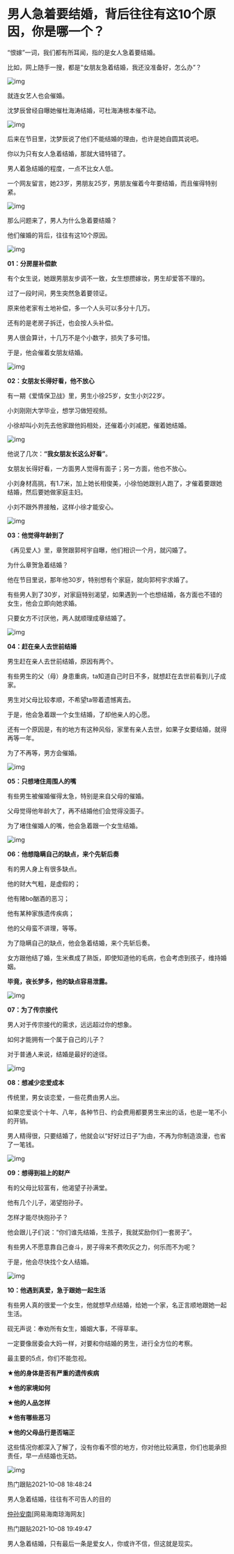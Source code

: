 # 男人急着要结婚，背后往往有这10个原因，你是哪一个？

“恨嫁”一词，我们都有所耳闻，指的是女人急着要结婚。

比如，网上随手一搜，都是“女朋友急着结婚，我还没准备好，怎么办”？

![img](http://img.an520.com/test/url=http%3A%2F%2Fdingyue.ws.126.net%2F2021%2F1008%2F005c7bedj00r0nhh400emc000tz018km.jpeg)

就连女艺人也会催婚。

沈梦辰曾经自曝她催杜海涛结婚，可杜海涛根本催不动。

![img](http://img.an520.com/test/url=http%3A%2F%2Fdingyue.ws.126.net%2F2021%2F1008%2Fca75403dj00r0nhh4006pc000tz00esm.jpeg)

后来在节目里，沈梦辰说了他们不能结婚的理由，也许是她自圆其说吧。

你以为只有女人急着结婚，那就大错特错了。

男人着急结婚的程度，一点不比女人低。

一个网友留言，她23岁，男朋友25岁，男朋友催着今年要结婚，而且催得特别紧。

![img](http://img.an520.com/test/url=http%3A%2F%2Fdingyue.ws.126.net%2F2021%2F1008%2Fbe86a085j00r0nhh4005gc000u000hzm.jpeg)

那么问题来了，男人为什么急着要结婚？

他们催婚的背后，往往有这10个原因。

![img](http://img.an520.com/test/url=http%3A%2F%2Fdingyue.ws.126.net%2F2021%2F1008%2Ff09e0295j00r0nhh4006uc000xc00osm.jpeg)

**01：分房屋补偿款**

有个女生说，她跟男朋友步调不一致，女生想攒嫁妆，男生却爱答不理的。

过了一段时间，男生突然急着要领证。

原来他老家有土地补偿，多一个人头可以多分十几万。

还有的是老房子拆迁，也会按人头补偿。

男人很会算计，十几万不是个小数字，损失了多可惜。

于是，他会催着女朋友结婚。

![img](http://img.an520.com/test/url=http%3A%2F%2Fdingyue.ws.126.net%2F2021%2F1008%2F177fc3eaj00r0nhh4005xc000xc00m7m.jpeg)

**02：女朋友长得好看，他不放心**

有一期《爱情保卫战》里，男生小徐25岁，女生小刘22岁。

小刘刚刚大学毕业，想学习做短视频。

小徐却叫小刘先去他家跟他妈相处，还催着小刘减肥，催着她结婚。

![img](http://img.an520.com/test/url=http%3A%2F%2Fdingyue.ws.126.net%2F2021%2F1008%2Faca6fa6fj00r0nhh40086c000u000gtm.jpeg)

他说了几次：**“我女朋友长这么好看”**。

女朋友长得好看，一方面男人觉得有面子；另一方面，他也不放心。

小刘身材高挑，有1.7米，加上她长相俊美，小徐怕她跟别人跑了，才催着要跟她结婚，然后要她做家庭主妇。

小刘不跟外界接触，这样小徐才能安心。

![img](http://img.an520.com/test/url=http%3A%2F%2Fdingyue.ws.126.net%2F2021%2F1008%2F6740a984j00r0nhh4006fc000u000h4m.jpeg)

**03：他觉得年龄到了**

《再见爱人》里，章贺跟郭柯宇自曝，他们相识一个月，就闪婚了。

为什么章贺急着结婚？

他在节目里说，那年他30岁，特别想有个家庭，就向郭柯宇求婚了。

有些男人到了30岁，对家庭特别渴望，如果遇到一个也想结婚，各方面也不错的女生，他会立即向她求婚。

只要女方不讨厌他，两人就顺理成章结婚了。

![img](http://img.an520.com/test/url=http%3A%2F%2Fdingyue.ws.126.net%2F2021%2F1008%2F69dc136bj00r0nhh4005yc000tw00gtm.jpeg)

**04：赶在亲人去世前结婚**

男生赶在亲人去世前结婚，原因有两个。

有些男生的父（母）身患重病，ta知道自己时日不多，就想赶在去世前看到儿子成家。

男生对父母比较孝顺，不希望ta带着遗憾离去。

于是，他会急着跟一个女生结婚，了却他亲人的心愿。

还有一个原因是，有的地方有这种风俗，家里有亲人去世，如果子女要结婚，就得再等一年。

为了不再等，男方会催婚。

![img](http://img.an520.com/test/url=http%3A%2F%2Fdingyue.ws.126.net%2F2021%2F1008%2F7bc05893j00r0nhh40047c000xc00m9m.jpeg)

**05：只想堵住周围人的嘴**

有些男生被催婚催得太急，特别是来自父母的催婚。

父母觉得他年龄大了，再不结婚他们会觉得没面子。

为了堵住催婚人的嘴，他会急着跟一个女生结婚。

![img](http://img.an520.com/test/url=http%3A%2F%2Fdingyue.ws.126.net%2F2021%2F1008%2F42bb9928j00r0nhh40033c000xc00m8m.jpeg)

**06：他想隐瞒自己的缺点，来个先斩后奏**

有的男人身上有很多缺点。

他的财大气粗，是虚假的；

他有赌bo酗酒的恶习；

他有某种家族遗传疾病；

他的父母蛮不讲理，等等。

为了隐瞒自己的缺点，他会急着结婚，来个先斩后奏。

女方跟他结了婚，生米煮成了熟饭，即使知道他的毛病，也会考虑到孩子，维持婚姻。

**毕竟，夜长梦多，他的缺点容易泄露。**

![img](http://img.an520.com/test/url=http%3A%2F%2Fdingyue.ws.126.net%2F2021%2F1008%2F1e642444j00r0nhh5005mc000xc00m9m.jpeg)

**07：为了传宗接代**

男人对于传宗接代的需求，远远超过你的想象。

如何才能拥有一个属于自己的儿子？

对于普通人来说，结婚是最好的途径。

![img](http://img.an520.com/test/url=http%3A%2F%2Fdingyue.ws.126.net%2F2021%2F1008%2F21e4b744j00r0nhh50068c000xc00m8m.jpeg)

**08：想减少恋爱成本**

传统里，男女谈恋爱，一些花费由男人出。

如果恋爱谈个十年、八年，各种节日、约会费用都要男生来出的话，也是一笔不小的开销。

男人精得很，只要结婚了，他就会以“好好过日子”为由，不再为你制造浪漫，也省了一笔钱。

![img](http://img.an520.com/test/url=http%3A%2F%2Fdingyue.ws.126.net%2F2021%2F1008%2F17835d75j00r0nhh50034c000xc00nkm.jpeg)

**09：想得到祖上的财产**

有的父母比较富有，他渴望子孙满堂。

他有几个儿子，渴望抱孙子。

怎样才能尽快抱孙子？

他会跟儿子们说：“你们谁先结婚，生孩子，我就奖励你们一套房子”。

有些男人不愿意靠自己奋斗，房子得来不费吹灰之力，何乐而不为呢？

于是，他会尽快找个女人结婚。

![img](http://img.an520.com/test/url=http%3A%2F%2Fdingyue.ws.126.net%2F2021%2F1008%2F754f30bej00r0nhh5004kc000sf00iym.jpeg)

**10：他遇到真爱，急于跟她一起生活**

有些男人真的很爱一个女生，他就想早点结婚，给她一个家，名正言顺地跟她一起生活。

砚无声说：奉劝所有女生，婚姻大事，不得草率。

一定要像居委会大妈一样，对要和你结婚的男生，进行全方位的考察。

最主要的5点，你们不能忽视。

**★他的身体是否有严重的遗传疾病**

**★他的家境如何**

**★他的人品怎样**

**★他有哪些恶习**

**★他的父母品行是否端正**

这些情况你都深入了解了，没有你看不惯的地方，你对他比较满意，你们也能承担责任，早一点结婚也无妨。

![img](http://img.an520.com/test/url=http%3A%2F%2Fdingyue.ws.126.net%2F2021%2F1008%2F3a077838j00r0nhh5003jc000sf00iym.jpeg)



热门跟贴2021-10-08 18:48:24

男人急着结婚，往往有不可告人的目的

[仲孙安南](http://tie.163.com/reply/myaction.jsp?action=reply&userId=104607806&f=gentienickname)[网易海南琼海网友]

热门跟贴2021-10-08 19:49:47

男人急着结婚，只有最后一条是爱女人，你或许不信，但这就是现实。